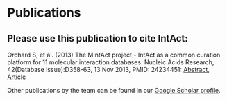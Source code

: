# Publications

## Please use this publication to cite IntAct:

Orchard S, et al. (2013) The MIntAct project - IntAct as a common curation platform for 11 molecular interaction databases. Nucleic Acids Research, 42(Database issue):D358-63, 13 Nov 2013, PMID: 24234451: [Abstract](https://europepmc.org/article/MED/24234451), [Article](https://academic.oup.com/nar/article/42/D1/D358/1051282)

Other publications by the team can be found in our [Google Scholar profile](https://scholar.google.com/citations?user=BoKDQaMAAAAJ&hl=en).
